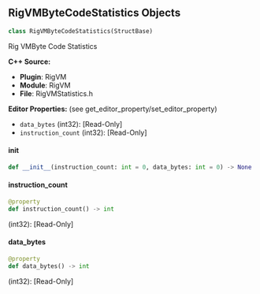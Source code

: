 ## RigVMByteCodeStatistics Objects

```python
class RigVMByteCodeStatistics(StructBase)
```

Rig VMByte Code Statistics

**C++ Source:**

- **Plugin**: RigVM
- **Module**: RigVM
- **File**: RigVMStatistics.h

**Editor Properties:** (see get_editor_property/set_editor_property)

- ``data_bytes`` (int32):  [Read-Only]
- ``instruction_count`` (int32):  [Read-Only]

<a id="unreal.RigVMByteCodeStatistics.__init__"></a>

#### __init__

```python
def __init__(instruction_count: int = 0, data_bytes: int = 0) -> None
```

<a id="unreal.RigVMByteCodeStatistics.instruction_count"></a>

#### instruction_count

```python
@property
def instruction_count() -> int
```

(int32):  [Read-Only]

<a id="unreal.RigVMByteCodeStatistics.data_bytes"></a>

#### data_bytes

```python
@property
def data_bytes() -> int
```

(int32):  [Read-Only]

<a id="unreal.RigVMStatistics"></a>